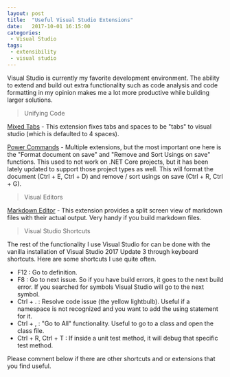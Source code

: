 ```yaml
---
layout: post
title:  "Useful Visual Studio Extensions"
date:   2017-10-01 16:15:00
categories:
 - Visual Studio
tags:
 - extensibility
 - visual studio
---
```

Visual Studio is currently my favorite development environment. The ability to extend and build out extra functionality such as code analysis and code formatting in my opinion makes me a lot more productive while building larger solutions.

> Unifying Code

[Mixed Tabs](https://marketplace.visualstudio.com/items?itemName=VisualStudioProductTeam.FixMixedTabs) - This extension fixes tabs and spaces to be "tabs" to visual studio (which is defaulted to 4 spaces).

[Power Commands](https://marketplace.visualstudio.com/items?itemName=VisualStudioProductTeam.PowerCommandsforVisualStudio) - Multiple extensions, but the most important one here is the "Format document on save" and "Remove and Sort Usings on save" functions. This used to not work on .NET Core projects, but it has been lately updated to support those project types as well. This will format the document (Ctrl + E, Ctrl + D) and remove / sort usings on save (Ctrl + R, Ctrl + G).

> Visual Editors

[Markdown Editor](https://github.com/madskristensen/MarkdownEditor) - This extension provides a split screen view of markdown files with their actual output. Very handy if you build markdown files.

> Visual Studio Shortcuts

The rest of the functionality I use Visual Studio for can be done with the vanilla installation of Visual Studio 2017 Update 3 through keyboard shortcuts. Here are some shortcuts I use quite often.

* F12 : Go to definition.
* F8 : Go to next issue. So if you have build errors, it goes to the next build error. If you searched for symbols Visual Studio will go to the next symbol.
* Ctrl + . : Resolve code issue (the yellow lightbulb). Useful if a namespace is not recognized and you want to add the using statement for it.
* Ctrl + , : "Go to All" functionality. Useful to go to a class and open the class file.
* Ctrl + R, Ctrl + T : If inside a unit test method, it will debug that specific test method.

Please comment below if there are other shortcuts and or extensions that you find useful.
